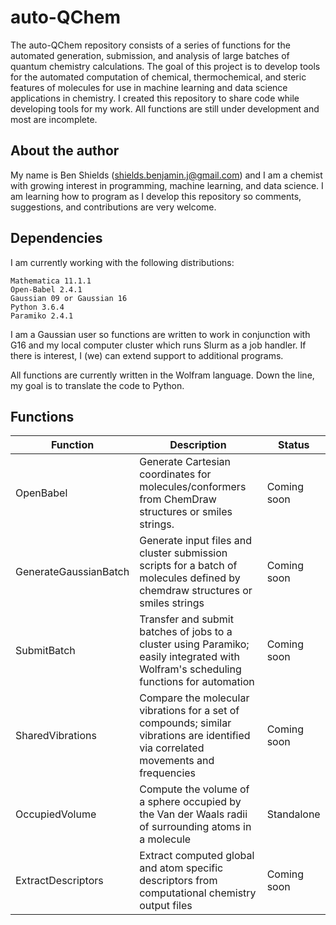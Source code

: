 # auto-QChem

The auto-QChem repository consists of a series of functions for the automated generation, submission, and analysis of large batches of quantum chemistry calculations. The goal of this project is to develop tools for the automated computation of chemical, thermochemical, and steric features of molecules for use in machine learning and data science applications in chemistry. I created this repository to share code while developing tools for my work. All functions are still under development and most are incomplete.
## About the author

My name is Ben Shields (shields.benjamin.j@gmail.com) and I am a chemist with growing interest in programming, machine learning, and data science. I am learning how to program as I develop this repository so comments, suggestions, and contributions are very welcome.

## Dependencies
I am currently working with the following distributions:
```
Mathematica 11.1.1
Open-Babel 2.4.1
Gaussian 09 or Gaussian 16
Python 3.6.4
Paramiko 2.4.1
```
I am a Gaussian user so functions are written to work in conjunction with G16 and my local computer cluster which runs Slurm as a job handler. If there is interest, I (we) can extend support to additional programs.

All functions are currently written in the Wolfram language. Down the line, my goal is to translate the code to Python.

## Functions

| Function | Description | Status |
| ------------- | ------------- | ------------- |
| OpenBabel | Generate Cartesian coordinates for molecules/conformers from ChemDraw structures or smiles strings. | Coming soon | 
| GenerateGaussianBatch | Generate input files and cluster submission scripts for a batch of molecules defined by chemdraw structures or smiles strings | Coming soon |
| SubmitBatch | Transfer and submit batches of jobs to a cluster using Paramiko; easily integrated with Wolfram's scheduling functions for automation | Coming soon |
| SharedVibrations | Compare the molecular vibrations for a set of compounds; similar vibrations are identified via correlated movements and frequencies | Coming soon |
| OccupiedVolume | Compute the volume of a sphere occupied by the Van der Waals radii of surrounding atoms in a molecule | Standalone |
| ExtractDescriptors | Extract computed global and atom specific descriptors from computational chemistry output files | Coming soon |










